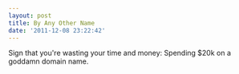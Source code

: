 ```yaml
---
layout: post
title: By Any Other Name
date: '2011-12-08 23:22:42'
---
```


Sign that you're wasting your time and money: Spending $20k on a goddamn domain name.